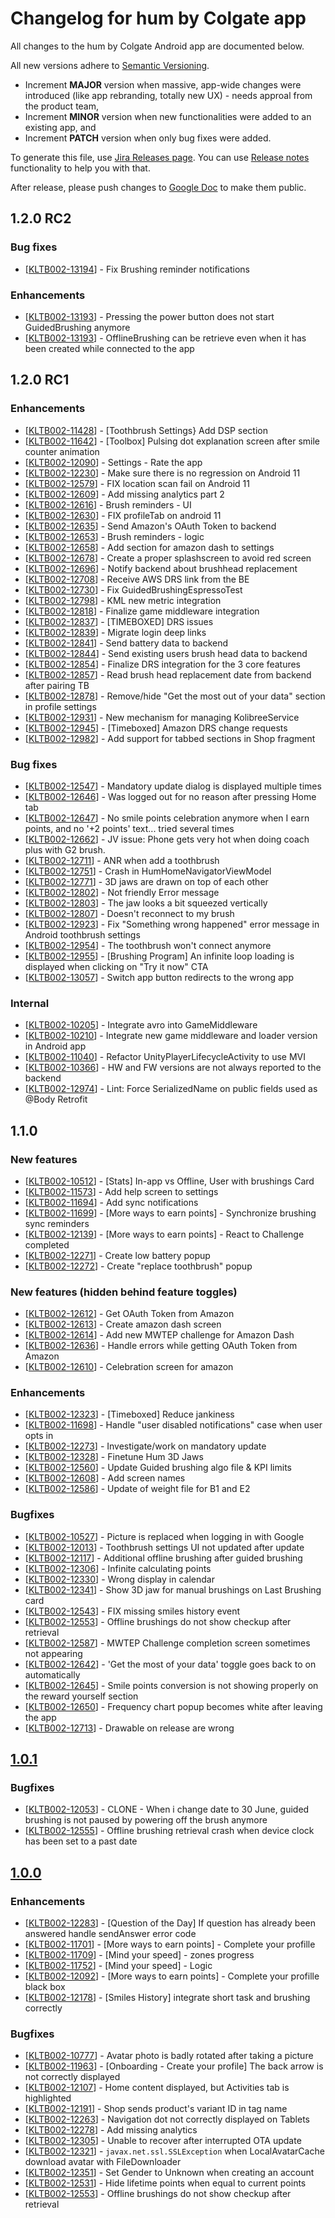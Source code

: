 # Changelog for hum by Colgate app

All changes to the hum by Colgate Android app are documented below.

All new versions adhere to [Semantic Versioning](https://semver.org/spec/v2.0.0.html).
- Increment **MAJOR** version when massive, app-wide changes were introduced (like app rebranding, totally new UX) - needs approal from the product team,
- Increment **MINOR** version when new functionalities were added to an existing app, and
- Increment **PATCH** version when only bug fixes were added.

To generate this file, use [Jira Releases page](https://kolibree.atlassian.net/projects/KLTB002?selectedItem=com.atlassian.jira.jira-projects-plugin%3Arelease-page).
You can use [Release notes](https://kolibree.atlassian.net/secure/ReleaseNote.jspa?projectId=10103&version=10403) functionality to help you with that.

After release, please push changes to [Google Doc](https://docs.google.com/document/d/1q1ikuVXp1Ag-PEM5U7ZnAtP2lPsA43o3ANGFUFgZ7kQ/edit#heading=h.blfb2jcvue9t) to make them public.

## 1.2.0 RC2

### Bug fixes

- [[KLTB002-13194](https://kolibree.atlassian.net/browse/KLTB002-13194)] - Fix Brushing reminder notifications

### Enhancements

- [[KLTB002-13193](https://kolibree.atlassian.net/browse/KLTB002-13193)] - Pressing the power button does not start GuidedBrushing anymore
- [[KLTB002-13193](https://kolibree.atlassian.net/browse/KLTB002-13193)] - OfflineBrushing can be retrieve even when it has been created
while connected to the app


## 1.2.0 RC1

### Enhancements

- [[KLTB002-11428](https://kolibree.atlassian.net/browse/KLTB002-11428)] - [Toothbrush Settings} Add DSP section
- [[KLTB002-11642](https://kolibree.atlassian.net/browse/KLTB002-11642)] - [Toolbox] Pulsing dot explanation screen after smile counter animation
- [[KLTB002-12090](https://kolibree.atlassian.net/browse/KLTB002-12090)] - Settings - Rate the app
- [[KLTB002-12230](https://kolibree.atlassian.net/browse/KLTB002-12230)] - Make sure there is no regression on Android 11
- [[KLTB002-12579](https://kolibree.atlassian.net/browse/KLTB002-12579)] - FIX location scan fail on Android 11
- [[KLTB002-12609](https://kolibree.atlassian.net/browse/KLTB002-12609)] - Add missing analytics part 2
- [[KLTB002-12616](https://kolibree.atlassian.net/browse/KLTB002-12616)] - Brush reminders - UI
- [[KLTB002-12630](https://kolibree.atlassian.net/browse/KLTB002-12630)] - FIX profileTab on android 11
- [[KLTB002-12635](https://kolibree.atlassian.net/browse/KLTB002-12635)] - Send Amazon's OAuth Token to backend
- [[KLTB002-12653](https://kolibree.atlassian.net/browse/KLTB002-12653)] - Brush reminders - logic
- [[KLTB002-12658](https://kolibree.atlassian.net/browse/KLTB002-12658)] - Add section for amazon dash to settings
- [[KLTB002-12678](https://kolibree.atlassian.net/browse/KLTB002-12678)] - Create a proper splashscreen to avoid red screen
- [[KLTB002-12696](https://kolibree.atlassian.net/browse/KLTB002-12696)] - Notify backend about brushhead replacement
- [[KLTB002-12708](https://kolibree.atlassian.net/browse/KLTB002-12708)] - Receive AWS DRS link from the BE
- [[KLTB002-12730](https://kolibree.atlassian.net/browse/KLTB002-12730)] - Fix GuidedBrushingEspressoTest
- [[KLTB002-12798](https://kolibree.atlassian.net/browse/KLTB002-12798)] - KML new metric integration
- [[KLTB002-12818](https://kolibree.atlassian.net/browse/KLTB002-12818)] - Finalize game middleware integration
- [[KLTB002-12837](https://kolibree.atlassian.net/browse/KLTB002-12837)] - [TIMEBOXED] DRS issues
- [[KLTB002-12839](https://kolibree.atlassian.net/browse/KLTB002-12839)] - Migrate login deep links
- [[KLTB002-12841](https://kolibree.atlassian.net/browse/KLTB002-12841)] - Send battery data to backend
- [[KLTB002-12844](https://kolibree.atlassian.net/browse/KLTB002-12844)] - Send existing users brush head data to backend
- [[KLTB002-12854](https://kolibree.atlassian.net/browse/KLTB002-12854)] - Finalize DRS integration for the 3 core features
- [[KLTB002-12857](https://kolibree.atlassian.net/browse/KLTB002-12857)] - Read brush head replacement date from backend after pairing TB
- [[KLTB002-12878](https://kolibree.atlassian.net/browse/KLTB002-12878)] - Remove/hide "Get the most out of your data" section in profile settings
- [[KLTB002-12931](https://kolibree.atlassian.net/browse/KLTB002-12931)] - New mechanism for managing KolibreeService
- [[KLTB002-12945](https://kolibree.atlassian.net/browse/KLTB002-12945)] - [Timeboxed] Amazon DRS change requests
- [[KLTB002-12982](https://kolibree.atlassian.net/browse/KLTB002-12982)] - Add support for tabbed sections in Shop fragment

### Bug fixes

- [[KLTB002-12547](https://kolibree.atlassian.net/browse/KLTB002-12547)] - Mandatory update dialog is displayed multiple times
- [[KLTB002-12646](https://kolibree.atlassian.net/browse/KLTB002-12646)] - Was logged out for no reason after pressing Home tab
- [[KLTB002-12647](https://kolibree.atlassian.net/browse/KLTB002-12647)] - No smile points celebration anymore when I earn points, and no '+2 points' text... tried several times
- [[KLTB002-12662](https://kolibree.atlassian.net/browse/KLTB002-12662)] - JV issue: Phone gets very hot when doing coach plus with G2 brush.
- [[KLTB002-12711](https://kolibree.atlassian.net/browse/KLTB002-12711)] - ANR when add a toothbrush
- [[KLTB002-12751](https://kolibree.atlassian.net/browse/KLTB002-12751)] - Crash in HumHomeNavigatorViewModel
- [[KLTB002-12771](https://kolibree.atlassian.net/browse/KLTB002-12771)] - 3D jaws are drawn on top of each other
- [[KLTB002-12802](https://kolibree.atlassian.net/browse/KLTB002-12802)] - Not friendly Error message
- [[KLTB002-12803](https://kolibree.atlassian.net/browse/KLTB002-12803)] - The jaw looks a bit squeezed vertically
- [[KLTB002-12807](https://kolibree.atlassian.net/browse/KLTB002-12807)] - Doesn't reconnect to my brush
- [[KLTB002-12923](https://kolibree.atlassian.net/browse/KLTB002-12923)] - Fix "Something wrong happened" error message in Android toothbrush settings
- [[KLTB002-12954](https://kolibree.atlassian.net/browse/KLTB002-12954)] - The toothbrush won't connect anymore
- [[KLTB002-12955](https://kolibree.atlassian.net/browse/KLTB002-12955)] - [Brushing Program] An infinite loop loading is displayed when clicking on "Try it now" CTA
- [[KLTB002-13057](https://kolibree.atlassian.net/browse/KLTB002-13057)] - Switch app button redirects to the wrong app

### Internal

- [[KLTB002-10205](https://kolibree.atlassian.net/browse/KLTB002-10205)] - Integrate avro into GameMiddleware
- [[KLTB002-10210](https://kolibree.atlassian.net/browse/KLTB002-10210)] - Integrate new game middleware and loader version in Android app
- [[KLTB002-11040](https://kolibree.atlassian.net/browse/KLTB002-11040)] - Refactor UnityPlayerLifecycleActivity to use MVI
- [[KLTB002-10366](https://kolibree.atlassian.net/browse/KLTB002-10366)] - HW and FW versions are not always reported to the backend
- [[KLTB002-12974](https://kolibree.atlassian.net/browse/KLTB002-12974)] - Lint: Force SerializedName on public fields used as @Body Retrofit

## 1.1.0

### New features

- [[KLTB002-10512](https://kolibree.atlassian.net/browse/KLTB002-10512)] - [Stats] In-app vs Offline, User with brushings Card
- [[KLTB002-11573](https://kolibree.atlassian.net/browse/KLTB002-11573)] - Add help screen to settings
- [[KLTB002-11694](https://kolibree.atlassian.net/browse/KLTB002-11694)] - Add sync notifications
- [[KLTB002-11699](https://kolibree.atlassian.net/browse/KLTB002-11699)] - [More ways to earn points] - Synchronize brushing sync reminders
- [[KLTB002-12139](https://kolibree.atlassian.net/browse/KLTB002-12139)] - [More ways to earn points] - React to Challenge completed
- [[KLTB002-12271](https://kolibree.atlassian.net/browse/KLTB002-12271)] - Create low battery popup
- [[KLTB002-12272](https://kolibree.atlassian.net/browse/KLTB002-12272)] - Create "replace toothbrush" popup

### New features (hidden behind feature toggles)

- [[KLTB002-12612](https://kolibree.atlassian.net/browse/KLTB002-12612)] - Get OAuth Token from Amazon
- [[KLTB002-12613](https://kolibree.atlassian.net/browse/KLTB002-12613)] - Create amazon dash screen
- [[KLTB002-12614](https://kolibree.atlassian.net/browse/KLTB002-12614)] - Add new MWTEP challenge for Amazon Dash
- [[KLTB002-12636](https://kolibree.atlassian.net/browse/KLTB002-12636)] - Handle errors while getting OAuth Token from Amazon
- [[KLTB002-12610](https://kolibree.atlassian.net/browse/KLTB002-12610)] - Celebration screen for amazon

### Enhancements

- [[KLTB002-12323](https://kolibree.atlassian.net/browse/KLTB002-12323)] - [Timeboxed] Reduce jankiness
- [[KLTB002-11698](https://kolibree.atlassian.net/browse/KLTB002-11698)] - Handle "user disabled notifications" case when user opts in
- [[KLTB002-12273](https://kolibree.atlassian.net/browse/KLTB002-12273)] - Investigate/work on mandatory update
- [[KLTB002-12328](https://kolibree.atlassian.net/browse/KLTB002-12328)] - Finetune Hum 3D Jaws
- [[KLTB002-12560](https://kolibree.atlassian.net/browse/KLTB002-12560)] - Update Guided brushing algo file & KPI limits
- [[KLTB002-12608](https://kolibree.atlassian.net/browse/KLTB002-12608)] - Add screen names
- [[KLTB002-12586](https://kolibree.atlassian.net/browse/KLTB002-12586)] - Update of weight file for B1 and E2

### Bugfixes

- [[KLTB002-10527](https://kolibree.atlassian.net/browse/KLTB002-10527)] - Picture is replaced when logging in with Google
- [[KLTB002-12013](https://kolibree.atlassian.net/browse/KLTB002-12013)] - Toothbrush settings UI not updated after update
- [[KLTB002-12117](https://kolibree.atlassian.net/browse/KLTB002-12117)] - Additional offline brushing after guided brushing
- [[KLTB002-12306](https://kolibree.atlassian.net/browse/KLTB002-12306)] - Infinite calculating points
- [[KLTB002-12330](https://kolibree.atlassian.net/browse/KLTB002-12330)] - Wrong display in calendar
- [[KLTB002-12341](https://kolibree.atlassian.net/browse/KLTB002-12341)] - Show 3D jaw for manual brushings on Last Brushing card
- [[KLTB002-12543](https://kolibree.atlassian.net/browse/KLTB002-12543)] - FIX missing smiles history event
- [[KLTB002-12553](https://kolibree.atlassian.net/browse/KLTB002-12553)] - Offline brushings do not show checkup after retrieval
- [[KLTB002-12587](https://kolibree.atlassian.net/browse/KLTB002-12587)] - MWTEP Challenge completion screen sometimes not appearing
- [[KLTB002-12642](https://kolibree.atlassian.net/browse/KLTB002-12642)] - 'Get the most of your data' toggle goes back to on automatically
- [[KLTB002-12645](https://kolibree.atlassian.net/browse/KLTB002-12645)] - Smile points conversion is not showing properly on the reward yourself section
- [[KLTB002-12650](https://kolibree.atlassian.net/browse/KLTB002-12650)] - Frequency chart popup becomes white after leaving the app
- [[KLTB002-12713](https://kolibree.atlassian.net/browse/KLTB002-12713)] - Drawable on release are wrong

## [1.0.1](https://github.com/kolibree-git/android-monorepo/releases/tag/1.0.1-HumRC1)

### Bugfixes

- [[KLTB002-12053](https://kolibree.atlassian.net/browse/KLTB002-12053)] - CLONE - When i change date to 30 June, guided brushing is not paused by powering off the brush anymore
- [[KLTB002-12555](https://kolibree.atlassian.net/browse/KLTB002-12555)] - Offline brushing retrieval crash when device clock has been set to a past date

## [1.0.0](https://github.com/kolibree-git/android-monorepo/releases/tag/1.0.0-HumRC5)

### Enhancements

- [[KLTB002-12283](https://kolibree.atlassian.net/browse/KLTB002-12283)] - [Question of the Day] If question has already been answered handle sendAnswer error code
- [[KLTB002-11701](https://kolibree.atlassian.net/browse/KLTB002-11701)] - [More ways to earn points] - Complete your profille
- [[KLTB002-11709](https://kolibree.atlassian.net/browse/KLTB002-11709)] - [Mind your speed] - zones progress
- [[KLTB002-11752](https://kolibree.atlassian.net/browse/KLTB002-11752)] - [Mind your speed] - Logic
- [[KLTB002-12092](https://kolibree.atlassian.net/browse/KLTB002-12092)] - [More ways to earn points] - Complete your profille black box
- [[KLTB002-12178](https://kolibree.atlassian.net/browse/KLTB002-12178)] - [Smiles History] integrate short task and brushing correctly

### Bugfixes

- [[KLTB002-10777](https://kolibree.atlassian.net/browse/KLTB002-10777)] - Avatar photo is badly rotated after taking a picture
- [[KLTB002-11963](https://kolibree.atlassian.net/browse/KLTB002-11963)] - [Onboarding - Create your profile] The back arrow is not correctly displayed
- [[KLTB002-12107](https://kolibree.atlassian.net/browse/KLTB002-12107)] - Home content displayed, but Activities tab is highlighted
- [[KLTB002-12191](https://kolibree.atlassian.net/browse/KLTB002-12191)] - Shop sends product's variant ID in tag name
- [[KLTB002-12263](https://kolibree.atlassian.net/browse/KLTB002-12263)] - Navigation dot not correctly displayed on Tablets
- [[KLTB002-12278](https://kolibree.atlassian.net/browse/KLTB002-12278)] - Add missing analytics
- [[KLTB002-12305](https://kolibree.atlassian.net/browse/KLTB002-12305)] - Unable to recover after interrupted OTA update
- [[KLTB002-12321](https://kolibree.atlassian.net/browse/KLTB002-12321)] - `javax.net.ssl.SSLException` when LocalAvatarCache download avatar with FileDownloader
- [[KLTB002-12351](https://kolibree.atlassian.net/browse/KLTB002-12351)] - Set Gender to Unknown when creating an account
- [[KLTB002-12531](https://kolibree.atlassian.net/browse/KLTB002-12531)] - Hide lifetime points when equal to current points
- [[KLTB002-12553](https://kolibree.atlassian.net/browse/KLTB002-12553)] - Offline brushings do not show checkup after retrieval
